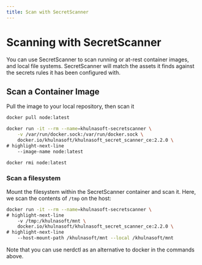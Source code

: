 ```yaml
---
title: Scan with SecretScanner
---
```


# Scanning with SecretScanner

You can use SecretScanner to scan running or at-rest container images, and local file systems.  SecretScanner will match the assets it finds against the secrets rules it has been configured with.

## Scan a Container Image

Pull the image to your local repository, then scan it

```bash
docker pull node:latest

docker run -it --rm --name=khulnasoft-secretscanner \
    -v /var/run/docker.sock:/var/run/docker.sock \
    docker.io/khulnasoft/khulnasoft_secret_scanner_ce:2.2.0 \
# highlight-next-line
    --image-name node:latest

docker rmi node:latest
```

### Scan a filesystem

Mount the filesystem within the SecretScanner container and scan it.  Here, we scan the contents of `/tmp` on the host:

```bash
docker run -it --rm --name=khulnasoft-secretscanner \
# highlight-next-line
    -v /tmp:/khulnasoft/mnt \
    docker.io/khulnasoft/khulnasoft_secret_scanner_ce:2.2.0 \
# highlight-next-line
    --host-mount-path /khulnasoft/mnt --local /khulnasoft/mnt 
```

Note that you can use nerdctl as an alternative to docker in the commands above.